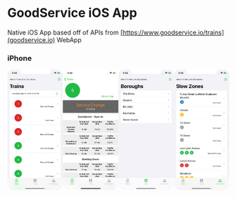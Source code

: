 #  GoodService iOS App

Native iOS App based off of APIs from [https://www.goodservice.io/trains](goodservice.io) WebApp

### iPhone
<div align="center">
<img src=./images/good-service-iPhone-screen-train.png width=25%><img src=./images/good-service-iPhone-screen-train-route.png width=25%><img src=./images/good-service-iPhone-screen-lines.png width=25%><img src=./images/good-service-iPhone-screen-slow-zones.png width=25%>
</div>
